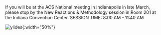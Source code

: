 If you will be at the ACS National meeting in Indianapolis in late March, please stop by the New Reactions & Methodology session in Room 201 at the Indiana Convention Center. SESSION TIME: 8:00 AM - 11:40 AM

![ylides](/_assets/toc_graphic.png){:width="50%"}

